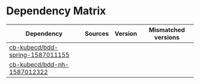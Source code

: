 # Dependency Matrix

Dependency | Sources | Version | Mismatched versions
---------- | ------- | ------- | -------------------
[cb-kubecd/bdd-spring-1587011155](https://github.com/cb-kubecd/bdd-spring-1587011155.git) |  | []() | 
[cb-kubecd/bdd-nh-1587012322](https://github.com/cb-kubecd/bdd-nh-1587012322.git) |  | []() | 
